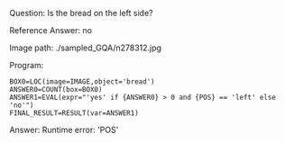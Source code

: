 Question: Is the bread on the left side?

Reference Answer: no

Image path: ./sampled_GQA/n278312.jpg

Program:

```
BOX0=LOC(image=IMAGE,object='bread')
ANSWER0=COUNT(box=BOX0)
ANSWER1=EVAL(expr="'yes' if {ANSWER0} > 0 and {POS} == 'left' else 'no'")
FINAL_RESULT=RESULT(var=ANSWER1)
```
Answer: Runtime error: 'POS'

